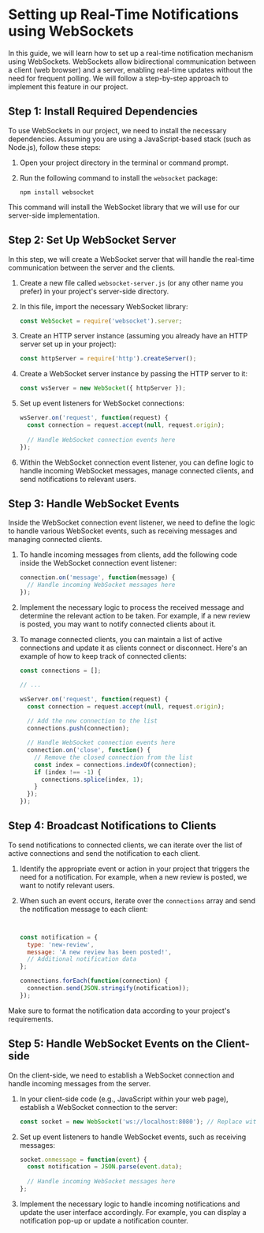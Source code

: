 # Setting up Real-Time Notifications using WebSockets

In this guide, we will learn how to set up a real-time notification mechanism using WebSockets. WebSockets allow bidirectional communication between a client (web browser) and a server, enabling real-time updates without the need for frequent polling. We will follow a step-by-step approach to implement this feature in our project.

## Step 1: Install Required Dependencies
To use WebSockets in our project, we need to install the necessary dependencies. Assuming you are using a JavaScript-based stack (such as Node.js), follow these steps:

1. Open your project directory in the terminal or command prompt.

2. Run the following command to install the `websocket` package:
    ```shell
    npm install websocket
    ```

This command will install the WebSocket library that we will use for our server-side implementation.

## Step 2: Set Up WebSocket Server
In this step, we will create a WebSocket server that will handle the real-time communication between the server and the clients.

1. Create a new file called `websocket-server.js` (or any other name you prefer) in your project's server-side directory.

2. In this file, import the necessary WebSocket library:
    ```javascript
    const WebSocket = require('websocket').server;
    ```

3. Create an HTTP server instance (assuming you already have an HTTP server set up in your project):
    ```javascript
    const httpServer = require('http').createServer();
    ```

4. Create a WebSocket server instance by passing the HTTP server to it:
    ```javascript
    const wsServer = new WebSocket({ httpServer });
    ```

5. Set up event listeners for WebSocket connections:
    ```javascript
    wsServer.on('request', function(request) {
      const connection = request.accept(null, request.origin);
      
      // Handle WebSocket connection events here
    });
    ```

6. Within the WebSocket connection event listener, you can define logic to handle incoming WebSocket messages, manage connected clients, and send notifications to relevant users.

## Step 3: Handle WebSocket Events
Inside the WebSocket connection event listener, we need to define the logic to handle various WebSocket events, such as receiving messages and managing connected clients.

1. To handle incoming messages from clients, add the following code inside the WebSocket connection event listener:
    ```javascript
    connection.on('message', function(message) {
      // Handle incoming WebSocket messages here
    });
    ```

2. Implement the necessary logic to process the received message and determine the relevant action to be taken. For example, if a new review is posted, you may want to notify connected clients about it.

3. To manage connected clients, you can maintain a list of active connections and update it as clients connect or disconnect. Here's an example of how to keep track of connected clients:
    ```javascript
    const connections = [];
    
    // ...
    
    wsServer.on('request', function(request) {
      const connection = request.accept(null, request.origin);
      
      // Add the new connection to the list
      connections.push(connection);
    
      // Handle WebSocket connection events here
      connection.on('close', function() {
        // Remove the closed connection from the list
        const index = connections.indexOf(connection);
        if (index !== -1) {
          connections.splice(index, 1);
        }
      });
    });
    ```

## Step 4: Broadcast Notifications to Clients
To send notifications to connected clients, we can iterate over the list of active connections and send the notification to each client.

1. Identify the appropriate event or action in your project that triggers the need for a notification. For example, when a new review is posted, we want to notify relevant users.

2. When such an event occurs, iterate over the `connections` array and send the notification message to each client:
    ```javascript
    
    
    const notification = {
      type: 'new-review',
      message: 'A new review has been posted!',
      // Additional notification data
    };
    
    connections.forEach(function(connection) {
      connection.send(JSON.stringify(notification));
    });
    ```

Make sure to format the notification data according to your project's requirements.

## Step 5: Handle WebSocket Events on the Client-side
On the client-side, we need to establish a WebSocket connection and handle incoming messages from the server.

1. In your client-side code (e.g., JavaScript within your web page), establish a WebSocket connection to the server:
    ```javascript
    const socket = new WebSocket('ws://localhost:8080'); // Replace with your server URL
    ```

2. Set up event listeners to handle WebSocket events, such as receiving messages:
    ```javascript
    socket.onmessage = function(event) {
      const notification = JSON.parse(event.data);
      
      // Handle incoming WebSocket messages here
    };
    ```

3. Implement the necessary logic to handle incoming notifications and update the user interface accordingly. For example, you can display a notification pop-up or update a notification counter.

